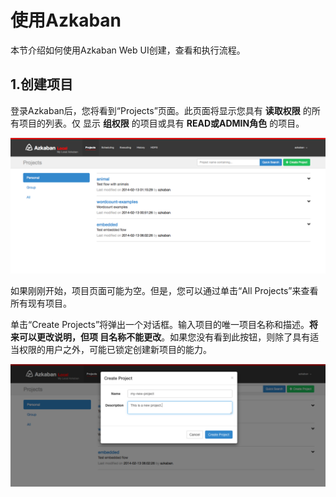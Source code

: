 使用Azkaban
================================================================================
本节介绍如何使用Azkaban Web UI创建，查看和执行流程。

## 1.创建项目
登录Azkaban后，您将看到“Projects”页面。此页面将显示您具有 **读取权限** 的所有项目的列表。仅
显示 **组权限** 的项目或具有 **READ或ADMIN角色** 的项目。

![创建项目1](img/2.png)

如果刚刚开始，项目页面可能为空。但是，您可以通过单击“All Projects”来查看所有现有项目。

单击“Create Projects”将弹出一个对话框。输入项目的唯一项目名称和描述。**将来可以更改说明，但项
目名称不能更改**。如果您没有看到此按钮，则除了具有适当权限的用户之外，可能已锁定创建新项目的能力。

![创建项目2](img/3.png)



